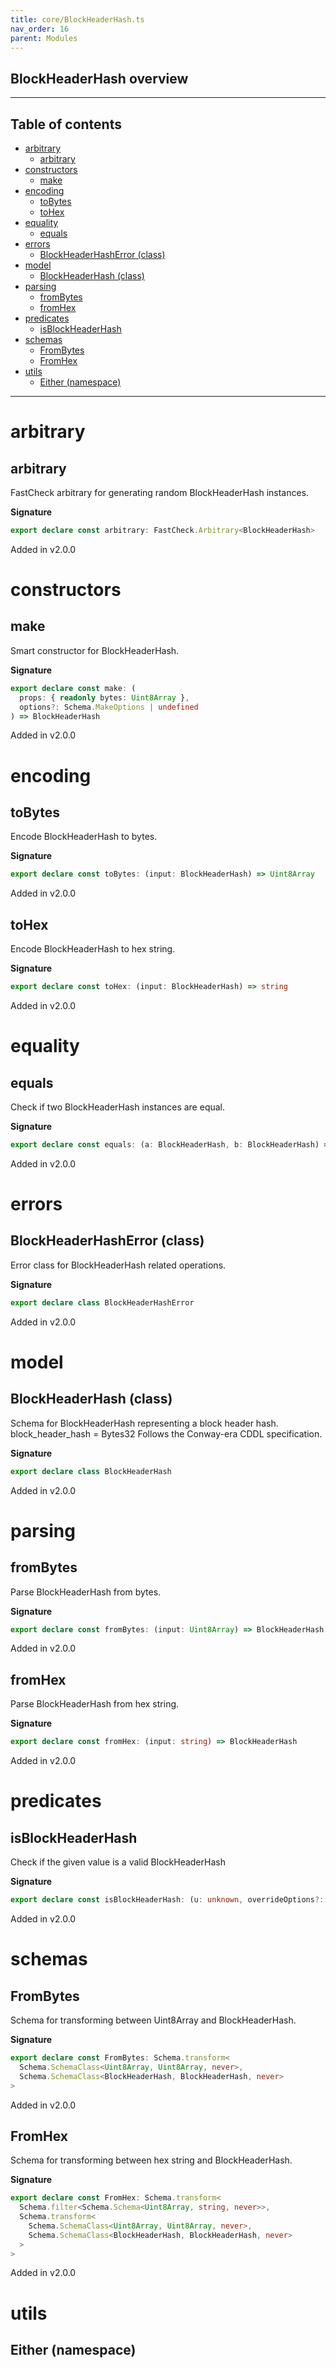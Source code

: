 ```yaml
---
title: core/BlockHeaderHash.ts
nav_order: 16
parent: Modules
---
```


## BlockHeaderHash overview

---

<h2 class="text-delta">Table of contents</h2>

- [arbitrary](#arbitrary)
  - [arbitrary](#arbitrary-1)
- [constructors](#constructors)
  - [make](#make)
- [encoding](#encoding)
  - [toBytes](#tobytes)
  - [toHex](#tohex)
- [equality](#equality)
  - [equals](#equals)
- [errors](#errors)
  - [BlockHeaderHashError (class)](#blockheaderhasherror-class)
- [model](#model)
  - [BlockHeaderHash (class)](#blockheaderhash-class)
- [parsing](#parsing)
  - [fromBytes](#frombytes)
  - [fromHex](#fromhex)
- [predicates](#predicates)
  - [isBlockHeaderHash](#isblockheaderhash)
- [schemas](#schemas)
  - [FromBytes](#frombytes-1)
  - [FromHex](#fromhex-1)
- [utils](#utils)
  - [Either (namespace)](#either-namespace)

---

# arbitrary

## arbitrary

FastCheck arbitrary for generating random BlockHeaderHash instances.

**Signature**

```ts
export declare const arbitrary: FastCheck.Arbitrary<BlockHeaderHash>
```

Added in v2.0.0

# constructors

## make

Smart constructor for BlockHeaderHash.

**Signature**

```ts
export declare const make: (
  props: { readonly bytes: Uint8Array },
  options?: Schema.MakeOptions | undefined
) => BlockHeaderHash
```

Added in v2.0.0

# encoding

## toBytes

Encode BlockHeaderHash to bytes.

**Signature**

```ts
export declare const toBytes: (input: BlockHeaderHash) => Uint8Array
```

Added in v2.0.0

## toHex

Encode BlockHeaderHash to hex string.

**Signature**

```ts
export declare const toHex: (input: BlockHeaderHash) => string
```

Added in v2.0.0

# equality

## equals

Check if two BlockHeaderHash instances are equal.

**Signature**

```ts
export declare const equals: (a: BlockHeaderHash, b: BlockHeaderHash) => boolean
```

Added in v2.0.0

# errors

## BlockHeaderHashError (class)

Error class for BlockHeaderHash related operations.

**Signature**

```ts
export declare class BlockHeaderHashError
```

Added in v2.0.0

# model

## BlockHeaderHash (class)

Schema for BlockHeaderHash representing a block header hash.
block_header_hash = Bytes32
Follows the Conway-era CDDL specification.

**Signature**

```ts
export declare class BlockHeaderHash
```

Added in v2.0.0

# parsing

## fromBytes

Parse BlockHeaderHash from bytes.

**Signature**

```ts
export declare const fromBytes: (input: Uint8Array) => BlockHeaderHash
```

Added in v2.0.0

## fromHex

Parse BlockHeaderHash from hex string.

**Signature**

```ts
export declare const fromHex: (input: string) => BlockHeaderHash
```

Added in v2.0.0

# predicates

## isBlockHeaderHash

Check if the given value is a valid BlockHeaderHash

**Signature**

```ts
export declare const isBlockHeaderHash: (u: unknown, overrideOptions?: ParseOptions | number) => u is BlockHeaderHash
```

Added in v2.0.0

# schemas

## FromBytes

Schema for transforming between Uint8Array and BlockHeaderHash.

**Signature**

```ts
export declare const FromBytes: Schema.transform<
  Schema.SchemaClass<Uint8Array, Uint8Array, never>,
  Schema.SchemaClass<BlockHeaderHash, BlockHeaderHash, never>
>
```

Added in v2.0.0

## FromHex

Schema for transforming between hex string and BlockHeaderHash.

**Signature**

```ts
export declare const FromHex: Schema.transform<
  Schema.filter<Schema.Schema<Uint8Array, string, never>>,
  Schema.transform<
    Schema.SchemaClass<Uint8Array, Uint8Array, never>,
    Schema.SchemaClass<BlockHeaderHash, BlockHeaderHash, never>
  >
>
```

Added in v2.0.0

# utils

## Either (namespace)
